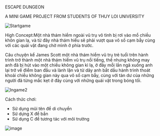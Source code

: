 ESCAPE DUNGEON 

A MINI GAME PROJECT FROM STUDENTS OF THUY LOI UNIVERSITY



![Startgame](https://github.com/TaAnhSon2302/62TH4-Nhom15-GameDev/assets/99165276/391044f6-2729-4317-b30b-dca8a49e35cf)



High Concept:Một nhà thám hiểm ngoài vũ trụ vô tình bị rơi vào mổ chiều khôn gian lạ, và từ đây nhà thám hiểu sẽ phải vượt qua vô số cạm bẫy cùng với các quái vật đang chờ mình ở phía trước.

Câu chuyện kể James Scott một nhà thám hiểm vũ trụ trẻ tuổi trên hành trình trở thành một nhà thám hiểm vũ trụ nổi tiếng, thế nhưng không may anh đã bị hút vào một chiều không gian kì lạ, ở đây mỗi lần ngã xuống anh lại trở về điểm ban đầu và lành lặn và từ dây anh bắt dầu hành trình thoát khoải chiều không gian này qua vô số cạm bẫy, cùng với tàn dư của những người đã từng mắc kẹt ở đây cùng với những quái vật trong bóng tối.

![Ingame2](https://github.com/TaAnhSon2302/62TH4-Nhom15-GameDev/assets/99165276/ef20afac-5031-4cd4-a957-597c26b138cd)

Cách thức chơi:
- Sử dụng mũi tên để di chuyển
- Sử dựng X để bắn
- Sử dụng C để tương tác với môi trường

  
![image](https://github.com/TaAnhSon2302/62TH4-Nhom15-GameDev/assets/99165276/416e5dbb-f56e-4ae0-a932-10e580a91b36)

